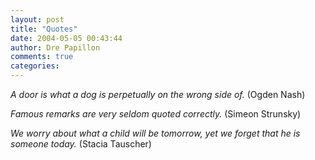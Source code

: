```yaml
---
layout: post
title: "Quotes"
date: 2004-05-05 00:43:44
author: Dre Papillon
comments: true
categories: 
---
```



*A door is what a dog is perpetually on the wrong side of.*  (Ogden Nash)

*Famous remarks are very seldom  quoted correctly.*  (Simeon Strunsky)

*We worry about what a child will be tomorrow, yet we forget that he is someone today.*  (Stacia Tauscher)
